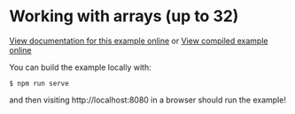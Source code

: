 # Working with arrays (up to 32)

[View documentation for this example online][dox] or [View compiled example
online][compiled]

[compiled]: https://rustwasm.github.io/wasm-bindgen/exbuild/arrays/
[dox]: https://rustwasm.github.io/docs/wasm-bindgen/examples/arrays.html

You can build the example locally with:

```
$ npm run serve
```

and then visiting http://localhost:8080 in a browser should run the example!
